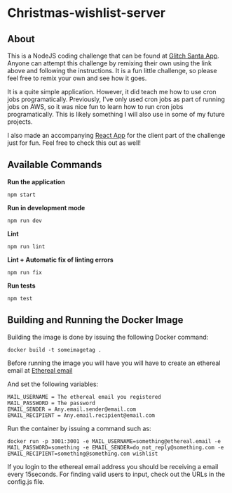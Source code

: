 # Christmas-wishlist-server

## About
This is a NodeJS coding challenge that can be found at [Glitch Santa App](https://glitch.com/~nodejs-santa-app).
Anyone can attempt this challenge by remixing their own using the link above and following the instructions. 
It is a fun little challenge, so please feel free to remix your own and see how it goes.

It is a quite simple application. However, it did teach me how to use cron jobs programatically. Previously, I've only used cron jobs as part
of running jobs on AWS, so it was nice fun to learn how to run cron jobs programatically. This is likely something I will also use in some of my future projects.

I also made an accompanying [React App](https://github.com/Jonashr/christmas-wishlist-client) for the client part of the challenge just for fun. 
Feel free to check this out as well!

## Available Commands
**Run the application**
    
    npm start
    
**Run in development mode**
    
    npm run dev
    
**Lint**
    
    npm run lint

**Lint + Automatic fix of linting errors**
    
    npm run fix
    
**Run tests**
    
    npm test

## Building and Running the Docker Image

Building the image is done by issuing the following Docker command:

    docker build -t someimagetag .

Before running the image you will have you will have to create an ethereal email at [Ethereal email](https://ethereal.email/)

And set the following variables:

    MAIL_USERNAME = The ethereal email you registered
    MAIL_PASSWORD = The password
    EMAIL_SENDER = Any.email.sender@email.com
    EMAIL_RECIPIENT = Any.email.recipient@email.com

Run the container by issuing a command such as:
    
    docker run -p 3001:3001 -e MAIL_USERNAME=something@ethereal.email -e MAIL_PASSWORD=something -e EMAIL_SENDER=do_not_reply@something.com -e 
    EMAIL_RECIPIENT=something@something.com wishlist
    
If you login to the ethereal email address you should be receiving a email every 15seconds. For finding valid users to input, check out the URLs in the config.js file.


